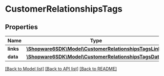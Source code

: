 # CustomerRelationshipsTags

## Properties
Name | Type | Description | Notes
------------ | ------------- | ------------- | -------------
**links** | [**\Shopware6SDK\Model\CustomerRelationshipsTagsLinks**](CustomerRelationshipsTagsLinks.md) |  | [optional] 
**data** | [**\Shopware6SDK\Model\CustomerRelationshipsTagsData[]**](CustomerRelationshipsTagsData.md) |  | [optional] 

[[Back to Model list]](../../README.md#documentation-for-models) [[Back to API list]](../../README.md#documentation-for-api-endpoints) [[Back to README]](../../README.md)


